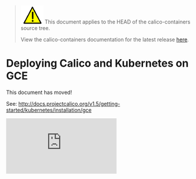 <!--- master only -->
> ![warning](../../images/warning.png) This document applies to the HEAD of the calico-containers source tree.
>
> View the calico-containers documentation for the latest release [here](https://github.com/projectcalico/calico-containers/blob/v0.23.0/README.md).
<!--- else
> You are viewing the calico-containers documentation for release **release**.
<!--- end of master only -->

# Deploying Calico and Kubernetes on GCE

This document has moved!

See: http://docs.projectcalico.org/v1.5/getting-started/kubernetes/installation/gce

[![Analytics](https://calico-ga-beacon.appspot.com/UA-52125893-3/calico-containers/docs/cni/kubernetes/GCE.md?pixel)](https://github.com/igrigorik/ga-beacon)
